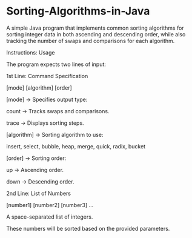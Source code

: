 # Sorting-Algorithms-in-Java
A simple Java program that implements common sorting algorithms for sorting integer data in both ascending and descending order, while also tracking the number of swaps and comparisons for each algorithm.

Instructions:
Usage

The program expects two lines of input:

1st Line: Command Specification

[mode] [algorithm] [order]

[mode] → Specifies output type:

count → Tracks swaps and comparisons.

trace → Displays sorting steps.

[algorithm] → Sorting algorithm to use:

insert, select, bubble, heap, merge, quick, radix, bucket

[order] → Sorting order:

up → Ascending order.

down → Descending order.

2nd Line: List of Numbers

[number1] [number2] [number3] ...

A space-separated list of integers.

These numbers will be sorted based on the provided parameters.

